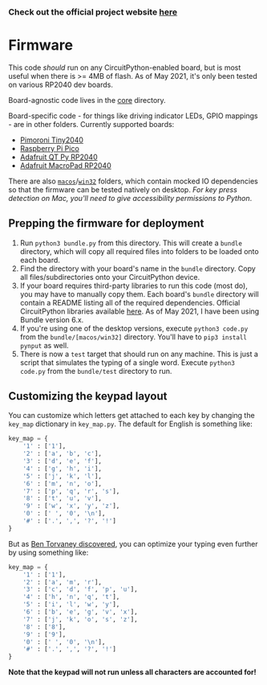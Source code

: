 ### Check out the official project website [here](https://t9-library-generator.uk.r.appspot.com/)
# Firmware
This code _should_ run on any CircuitPython-enabled board, but is most useful when there is >= 4MB of flash.
As of May 2021, it's only been tested on various RP2040 dev boards.

Board-agnostic code lives in the [core](./core) directory. 

Board-specific code - for things like driving indicator LEDs, GPIO mappings - are in other folders. 
Currently supported boards:
* [Pimoroni Tiny2040](./tiny2040)
* [Raspberry Pi Pico](./pico)
* [Adafruit QT Py RP2040](./qtpy2040)
* [Adafruit MacroPad RP2040](./ada-macropad)

There are also [`macos`](./macos)/[`win32`](./win32) folders, which contain mocked IO dependencies so that the firmware can be
tested natively on desktop. *For key press detection on Mac, you'll need to give accessibility permissions to Python*.

## Prepping the firmware for deployment

1. Run `python3 bundle.py` from this directory. This will create a `bundle` directory, which will copy all required files into folders to be loaded onto each board.
2. Find the directory with your board's name in the `bundle` directory. Copy all files/subdirectories onto your CircuitPython device.
3. If your board requires third-party libraries to run this code (most do), you may have to manually copy them. Each board's `bundle` directory will contain a README listing all of the required dependencies. Official CircuitPython libraries available [here](https://circuitpython.org/libraries). As of May 2021, I have been using Bundle version 6.x.
4. If you're using one of the desktop versions, execute `python3 code.py` from the `bundle/[macos/win32]` directory. You'll have to `pip3 install pynput` as well.
5. There is now a `test` target that should run on any machine. This is just a script that simulates the typing of a single word. Execute `python3 code.py` from the `bundle/test` directory to run.

## Customizing the keypad layout

You can customize which letters get attached to each key by changing the `key_map` dictionary in `key_map.py`. The default for English is something like:
```python
key_map = {
    '1' : ['1'],
    '2' : ['a', 'b', 'c'],
    '3' : ['d', 'e', 'f'],
    '4' : ['g', 'h', 'i'],
    '5' : ['j', 'k', 'l'],
    '6' : ['m', 'n', 'o'],
    '7' : ['p', 'q', 'r', 's'],
    '8' : ['t', 'u', 'v'],
    '9' : ['w', 'x', 'y', 'z'],
    '0' : [' ', '0', '\n'],
    '#' : ['.', ',', '?', '!']
}
```
But as [Ben Torvaney discovered](https://torvaney.github.io/projects/t9-optimised.html), you can optimize your typing even further by using something like:
```python
key_map = {
    '1' : ['1'],
    '2' : ['a', 'm', 'r'],
    '3' : ['c', 'd', 'f', 'p', 'u'],
    '4' : ['h', 'n', 'q', 't'],
    '5' : ['i', 'l', 'w', 'y'],
    '6' : ['b', 'e', 'g', 'v', 'x'],
    '7' : ['j', 'k', 'o', 's', 'z'],
    '8' : ['8'],
    '9' : ['9'],
    '0' : [' ', '0', '\n'],
    '#' : ['.', ',', '?', '!']
}
```

**Note that the keypad will not run unless all characters are accounted for!**